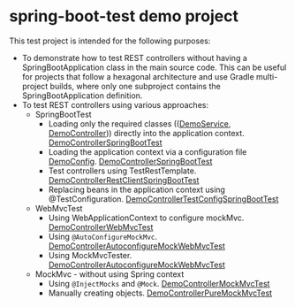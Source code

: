 # spring-boot-test demo project

This test project is intended for the following purposes:
- To demonstrate how to test REST controllers without having a SpringBootApplication class in the main source code.
  This can be useful for projects that follow a hexagonal architecture and use Gradle multi-project builds, 
  where only one subproject contains the SpringBootApplication definition.
- To test REST controllers using various approaches:
    - SpringBootTest
        - Loading only the required classes (([DemoService](src/main/java/cane/brothers/demo/DemoService.java), [DemoController](src/main/java/cane/brothers/demo/DemoController.java))) directly into the application context. [DemoControllerSpringBootTest](src/test/java/cane/brothers/demo/springboot/DemoControllerSpringBootTest.java)
        - Loading the application context via a configuration file [DemoConfig](src/main/java/cane/brothers/demo/DemoConfig.java). [DemoControllerSpringBootTest](src/test/java/cane/brothers/demo/springboot/DemoControllerSpringBootTest.java)
        - Test controllers using TestRestTemplate. [DemoControllerRestClientSpringBootTest](src/test/java/cane/brothers/demo/springboot/DemoControllerRestClientSpringBootTest.java)
        - Replacing beans in the application context using @TestConfiguration. [DemoControllerTestConfigSpringBootTest](src/test/java/cane/brothers/demo/springboot/DemoControllerTestConfigSpringBootTest.java)
    - WebMvcTest
        - Using WebApplicationContext to configure mockMvc. [DemoControllerWebMvcTest](src/test/java/cane/brothers/demo/webmvc/DemoControllerWebMvcTest.java)
        - Using `@AutoConfigureMockMvc`. [DemoControllerAutoconfigureMockWebMvcTest](src/test/java/cane/brothers/demo/webmvc/DemoControllerAutoconfigureMockWebMvcTest.java)
        - Using MockMvcTester.  [DemoControllerAutoconfigureMockWebMvcTest](src/test/java/cane/brothers/demo/webmvc/DemoControllerWebMvcTesterTest.java)
    - MockMvc - without using Spring context
        - Using `@InjectMocks` and `@Mock`. [DemoControllerMockMvcTest](src/test/java/cane/brothers/demo/mockmvc/DemoControllerMockMvcTest.java)
        - Manually creating objects. [DemoControllerPureMockMvcTest](src/test/java/cane/brothers/demo/mockmvc/DemoControllerPureMockMvcTest.java)